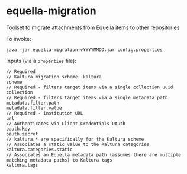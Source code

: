 # equella-migration
Toolset to migrate attachments from Equella items to other repositories

To invoke:
```
java -jar equella-migration-vYYYYMMDD.jar config.properties
```


Inputs (via a `properties` file):
```
// Required
// Kaltura migration scheme: kaltura
scheme
// Required - filters target items via a single collection uuid
collection
// Required - filters target items via a single metadata path
metadata.filter.path
metadata.filter.value
// Required - institution URL
url
// Authenticates via Client Credentials OAuth
oauth.key
oauth.secret
// kaltura.* are specifically for the Kaltura scheme
// Associates a static value to the Kaltura categories
kaltura.categories.static
// Associates an Equella metadata path (assumes there are multiple matching metadata paths) to Kaltura tags
kaltura.tags
```
